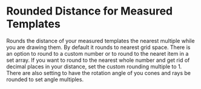 # Rounded Distance for Measured Templates

Rounds the distance of your measured templates the nearest multiple while you are drawing them. By default it rounds to nearest grid space. There is an option to round to a custom number or to round to the nearet item in a set array. If you want to round to the nearest whole number and get rid of decimal places in your distance, set the custom rounding multiple to 1. There are also setting to have the rotation angle of you cones and rays be rounded to set angle multiples. 


